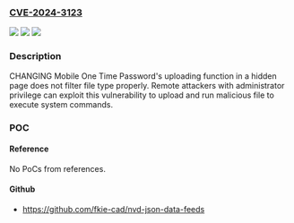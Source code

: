 ### [CVE-2024-3123](https://cve.mitre.org/cgi-bin/cvename.cgi?name=CVE-2024-3123)
![](https://img.shields.io/static/v1?label=Product&message=Mobile%20One%20Time%20Password&color=blue)
![](https://img.shields.io/static/v1?label=Version&message=3.11%3C%3D%203.11.3%20&color=brighgreen)
![](https://img.shields.io/static/v1?label=Vulnerability&message=CWE-434%20Unrestricted%20Upload%20of%20File%20with%20Dangerous%20Type&color=brighgreen)

### Description

CHANGING Mobile One Time Password's uploading function in a hidden page does not filter file type properly. Remote attackers with  administrator privilege can exploit this vulnerability to upload and run malicious file to execute system commands.

### POC

#### Reference
No PoCs from references.

#### Github
- https://github.com/fkie-cad/nvd-json-data-feeds

